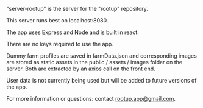 "server-rootup" is the server for the "rootup" repository.

This server runs best on localhost:8080.

The app uses Express and Node and is built in react.

There are no keys required to use the app. 

Dummy farm profiles are saved in farmData.json and corresponding images are stored as static assets in the public / assets / images folder on the server. Both are extracted by an axios call on the front end. 

User data is not currently being used but will be added to future versions of the app.



For more information or questions: contact rootup.app@gmail.com.